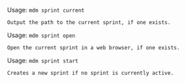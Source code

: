 Usage: `mdm sprint current`

    Output the path to the current sprint, if one exists.

Usage: `mdm sprint open`

    Open the current sprint in a web browser, if one exists.

Usage: `mdm sprint start`

    Creates a new sprint if no sprint is currently active.
